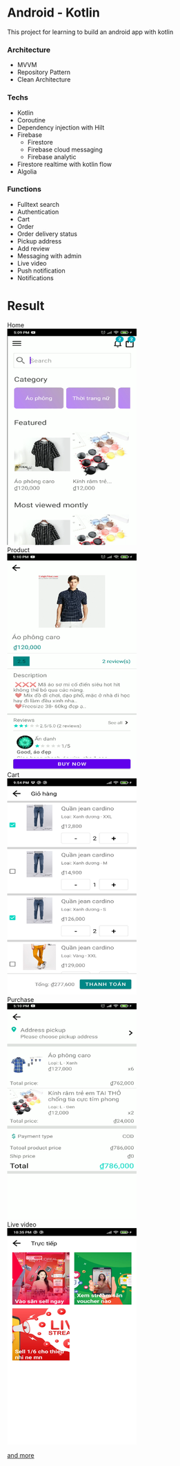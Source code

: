 # Android - Kotlin

This project for learning to build an android app with kotlin 
### Architecture
- MVVM
- Repository Pattern
- Clean Architecture
### Techs
- Kotlin
- Coroutine
- Dependency injection with Hilt
- Firebase
	- Firestore
	- Firebase cloud messaging
	- Firebase analytic
- Firestore realtime with kotlin flow
- Algolia

### Functions
- Fulltext search
- Authentication
- Cart
- Order
- Order delivery status
- Pickup address
- Add review
- Messaging with admin
- Live video
- Push notification
- Notifications

# Result
Home \
<img src="screenshots/home_us.png" width=300 height=500 > \
Product \
<img src="screenshots/product_us.png" width=300 height=500 > \
Cart \
<img src="screenshots/cart.jpg" width=300 height=500 > \
Purchase \
<img src="screenshots/purchase.png" width=300 height=500 > \
Live video \
<img src="screenshots/livevideo.jpg" width=300 height=500 >

[and more](/screenshots)